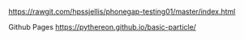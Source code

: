https://rawgit.com/hpssjellis/phonegap-testing01/master/index.html


Github Pages https://pythereon.github.io/basic-particle/
